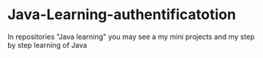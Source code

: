# Java-Learning-authentificatotion
In repositories "Java learning" you may see a my mini projects and my step by step learning of Java
